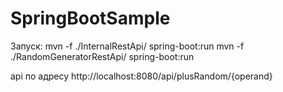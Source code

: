 # SpringBootSample

Запуск:
mvn -f ./InternalRestApi/ spring-boot:run
mvn -f ./RandomGeneratorRestApi/ spring-boot:run

api по адресу
http://localhost:8080/api/plusRandom/{operand}
